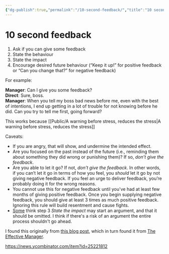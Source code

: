```yaml
---
{"dg-publish":true,"permalink":"/10-second-feedback/","title":"10 second feedback"}
---
```



# 10 second feedback

1. Ask if you can give some feedback
2. State the behaviour
3. State the impact
4. Encourage desired future behaviour (“Keep it up!” for positive feedback or “Can you change that?” for negative feedback)

For example:

**Manager**: Can I give you some feedback?  
**Direct**: Sure, boss.  
**Manager**: When you tell my boss bad news before me, even with the best of intentions, I end up getting in a lot of trouble for not knowing before he did. Can you try to tell me first, going forward?

This works because [[Public/A warning before stress, reduces the stress\|A warning before stress, reduces the stress]]

Caveats:
- If you are angry, that will show, and undermine the intended effect.
- Are you focused on the past instead of the future (i.e., reminding them about something they did wrong or punishing them)? If so, _don’t give the feedback_.
- Are you able to let it go? If not, _don’t give the feedback_. In other words, if you can’t let it go in terms of how you feel, you _should_ let it go by not giving negative feedback. If you feel an urge to deliver feedback, you’re probably doing it for the wrong reasons.
- You cannot use this for negative feedback until you've had at least few months of giving positive feedback. Once you begin supplying negative feedback, you should give at least 3 times as much positive feedback. Ignoring this rule will build resentment and cause fights.
- [Some](https://news.ycombinator.com/item?id=25226278) think step 3 *State the impact* may start an argument, and that it should be omitted. I think if there's a risk of an argument the entire process shouldn't go ahead.

I found this originally from [this blog post](https://critter.blog/2020/11/26/5-second-feedback/), which in turn found it from [The Effective Manager](https://www.goodreads.com/book/show/27316166-the-effective-manager).

https://news.ycombinator.com/item?id=25221812
